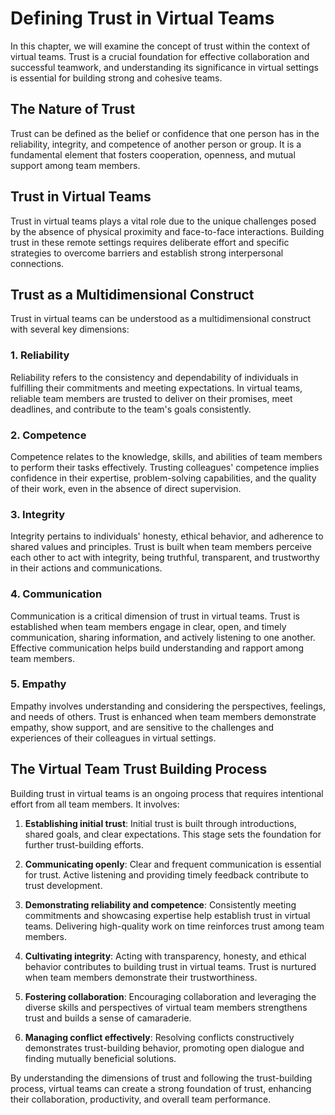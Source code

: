 # Defining Trust in Virtual Teams

In this chapter, we will examine the concept of trust within the context of virtual teams. Trust is a crucial foundation for effective collaboration and successful teamwork, and understanding its significance in virtual settings is essential for building strong and cohesive teams.

## The Nature of Trust

Trust can be defined as the belief or confidence that one person has in the reliability, integrity, and competence of another person or group. It is a fundamental element that fosters cooperation, openness, and mutual support among team members.

## Trust in Virtual Teams

Trust in virtual teams plays a vital role due to the unique challenges posed by the absence of physical proximity and face-to-face interactions. Building trust in these remote settings requires deliberate effort and specific strategies to overcome barriers and establish strong interpersonal connections.

## Trust as a Multidimensional Construct

Trust in virtual teams can be understood as a multidimensional construct with several key dimensions:

### 1\. Reliability

Reliability refers to the consistency and dependability of individuals in fulfilling their commitments and meeting expectations. In virtual teams, reliable team members are trusted to deliver on their promises, meet deadlines, and contribute to the team's goals consistently.

### 2\. Competence

Competence relates to the knowledge, skills, and abilities of team members to perform their tasks effectively. Trusting colleagues' competence implies confidence in their expertise, problem-solving capabilities, and the quality of their work, even in the absence of direct supervision.

### 3\. Integrity

Integrity pertains to individuals' honesty, ethical behavior, and adherence to shared values and principles. Trust is built when team members perceive each other to act with integrity, being truthful, transparent, and trustworthy in their actions and communications.

### 4\. Communication

Communication is a critical dimension of trust in virtual teams. Trust is established when team members engage in clear, open, and timely communication, sharing information, and actively listening to one another. Effective communication helps build understanding and rapport among team members.

### 5\. Empathy

Empathy involves understanding and considering the perspectives, feelings, and needs of others. Trust is enhanced when team members demonstrate empathy, show support, and are sensitive to the challenges and experiences of their colleagues in virtual settings.

## The Virtual Team Trust Building Process

Building trust in virtual teams is an ongoing process that requires intentional effort from all team members. It involves:

1. **Establishing initial trust**: Initial trust is built through introductions, shared goals, and clear expectations. This stage sets the foundation for further trust-building efforts.
    
2. **Communicating openly**: Clear and frequent communication is essential for trust. Active listening and providing timely feedback contribute to trust development.
    
3. **Demonstrating reliability and competence**: Consistently meeting commitments and showcasing expertise help establish trust in virtual teams. Delivering high-quality work on time reinforces trust among team members.
    
4. **Cultivating integrity**: Acting with transparency, honesty, and ethical behavior contributes to building trust in virtual teams. Trust is nurtured when team members demonstrate their trustworthiness.
    
5. **Fostering collaboration**: Encouraging collaboration and leveraging the diverse skills and perspectives of virtual team members strengthens trust and builds a sense of camaraderie.
    
6. **Managing conflict effectively**: Resolving conflicts constructively demonstrates trust-building behavior, promoting open dialogue and finding mutually beneficial solutions.
    

By understanding the dimensions of trust and following the trust-building process, virtual teams can create a strong foundation of trust, enhancing their collaboration, productivity, and overall team performance.
